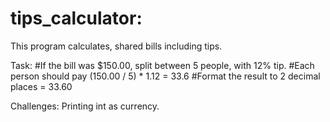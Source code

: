 # tips_calculator:

This program calculates, shared bills including tips. 

Task:
#If the bill was $150.00, split between 5 people, with 12% tip. 
#Each person should pay (150.00 / 5) * 1.12 = 33.6
#Format the result to 2 decimal places = 33.60

Challenges:
Printing int as currency.
